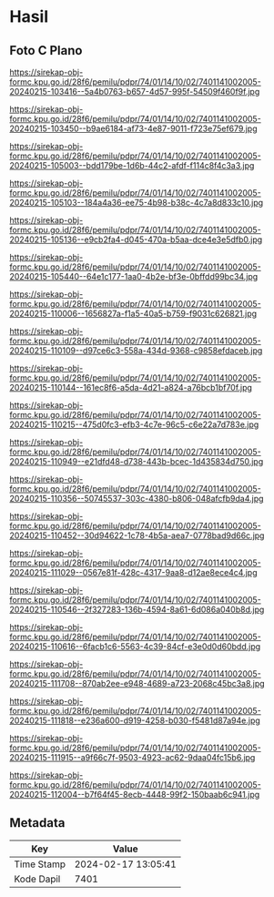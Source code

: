 # Hasil

## Foto C Plano

https://sirekap-obj-formc.kpu.go.id/28f6/pemilu/pdpr/74/01/14/10/02/7401141002005-20240215-103416--5a4b0763-b657-4d57-995f-54509f460f9f.jpg

https://sirekap-obj-formc.kpu.go.id/28f6/pemilu/pdpr/74/01/14/10/02/7401141002005-20240215-103450--b9ae6184-af73-4e87-9011-f723e75ef679.jpg

https://sirekap-obj-formc.kpu.go.id/28f6/pemilu/pdpr/74/01/14/10/02/7401141002005-20240215-105003--bdd179be-1d6b-44c2-afdf-f114c8f4c3a3.jpg

https://sirekap-obj-formc.kpu.go.id/28f6/pemilu/pdpr/74/01/14/10/02/7401141002005-20240215-105103--184a4a36-ee75-4b98-b38c-4c7a8d833c10.jpg

https://sirekap-obj-formc.kpu.go.id/28f6/pemilu/pdpr/74/01/14/10/02/7401141002005-20240215-105136--e9cb2fa4-d045-470a-b5aa-dce4e3e5dfb0.jpg

https://sirekap-obj-formc.kpu.go.id/28f6/pemilu/pdpr/74/01/14/10/02/7401141002005-20240215-105440--64e1c177-1aa0-4b2e-bf3e-0bffdd99bc34.jpg

https://sirekap-obj-formc.kpu.go.id/28f6/pemilu/pdpr/74/01/14/10/02/7401141002005-20240215-110006--1656827a-f1a5-40a5-b759-f9031c626821.jpg

https://sirekap-obj-formc.kpu.go.id/28f6/pemilu/pdpr/74/01/14/10/02/7401141002005-20240215-110109--d97ce6c3-558a-434d-9368-c9858efdaceb.jpg

https://sirekap-obj-formc.kpu.go.id/28f6/pemilu/pdpr/74/01/14/10/02/7401141002005-20240215-110144--161ec8f6-a5da-4d21-a824-a76bcb1bf70f.jpg

https://sirekap-obj-formc.kpu.go.id/28f6/pemilu/pdpr/74/01/14/10/02/7401141002005-20240215-110215--475d0fc3-efb3-4c7e-96c5-c6e22a7d783e.jpg

https://sirekap-obj-formc.kpu.go.id/28f6/pemilu/pdpr/74/01/14/10/02/7401141002005-20240215-110949--e21dfd48-d738-443b-bcec-1d435834d750.jpg

https://sirekap-obj-formc.kpu.go.id/28f6/pemilu/pdpr/74/01/14/10/02/7401141002005-20240215-110356--50745537-303c-4380-b806-048afcfb9da4.jpg

https://sirekap-obj-formc.kpu.go.id/28f6/pemilu/pdpr/74/01/14/10/02/7401141002005-20240215-110452--30d94622-1c78-4b5a-aea7-0778bad9d66c.jpg

https://sirekap-obj-formc.kpu.go.id/28f6/pemilu/pdpr/74/01/14/10/02/7401141002005-20240215-111029--0567e81f-428c-4317-9aa8-d12ae8ece4c4.jpg

https://sirekap-obj-formc.kpu.go.id/28f6/pemilu/pdpr/74/01/14/10/02/7401141002005-20240215-110546--2f327283-136b-4594-8a61-6d086a040b8d.jpg

https://sirekap-obj-formc.kpu.go.id/28f6/pemilu/pdpr/74/01/14/10/02/7401141002005-20240215-110616--6facb1c6-5563-4c39-84cf-e3e0d0d60bdd.jpg

https://sirekap-obj-formc.kpu.go.id/28f6/pemilu/pdpr/74/01/14/10/02/7401141002005-20240215-111708--870ab2ee-e948-4689-a723-2068c45bc3a8.jpg

https://sirekap-obj-formc.kpu.go.id/28f6/pemilu/pdpr/74/01/14/10/02/7401141002005-20240215-111818--e236a600-d919-4258-b030-f5481d87a94e.jpg

https://sirekap-obj-formc.kpu.go.id/28f6/pemilu/pdpr/74/01/14/10/02/7401141002005-20240215-111915--a9f66c7f-9503-4923-ac62-9daa04fc15b6.jpg

https://sirekap-obj-formc.kpu.go.id/28f6/pemilu/pdpr/74/01/14/10/02/7401141002005-20240215-112004--b7f64f45-8ecb-4448-99f2-150baab6c941.jpg


## Metadata

| Key        | Value               |
| ---------- | ------------------- |
| Time Stamp | 2024-02-17 13:05:41 |
| Kode Dapil | 7401                |



